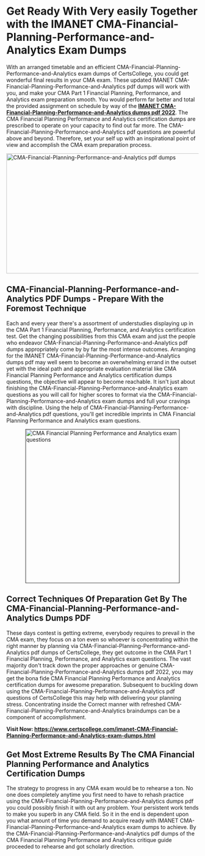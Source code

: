 <h1><strong>Get Ready With Very easily Together with the IMANET CMA-Financial-Planning-Performance-and-Analytics Exam Dumps&nbsp;</strong></h1>
<p><span style="font-weight: 400;">With an arranged timetable and an efficient  CMA-Financial-Planning-Performance-and-Analytics exam dumps of CertsCollege, you could get wonderful final results in your CMA exam. These updated IMANET CMA-Financial-Planning-Performance-and-Analytics pdf dumps will work with you, and make your CMA Part 1 Financial Planning, Performance, and Analytics exam preparation smooth. You would perform far better and total the provided assignment on schedule by way of the <strong><a href="https://www.certscollege.com/imanet-CMA-Financial-Planning-Performance-and-Analytics-exam-dumps.html">IMANET CMA-Financial-Planning-Performance-and-Analytics dumps pdf 2022</a></strong>. The CMA Financial Planning Performance and Analytics certification dumps are prescribed to operate on your capacity to find out far more. The  CMA-Financial-Planning-Performance-and-Analytics pdf questions are powerful above and beyond. Therefore, set your self up with an inspirational point of view and accomplish the CMA exam preparation process.&nbsp;</span></p>
<p><span style="font-weight: 400;"><img style="display: block; margin-left: auto; margin-right: auto;" src="https://i.ibb.co/CPDK3ps/Yellow-and-Blue-Initiative-Blog-Banner.png" alt="CMA-Financial-Planning-Performance-and-Analytics pdf dumps" width="559" height="315" /></span></p>
<h2><strong>CMA-Financial-Planning-Performance-and-Analytics PDF Dumps - Prepare With the Foremost Technique</strong></h2>
<p><span style="font-weight: 400;">Each and every year there's a assortment of understudies displaying up in the CMA Part 1 Financial Planning, Performance, and Analytics certification test. Get the changing possibilities from this CMA exam and just the people who endeavor CMA-Financial-Planning-Performance-and-Analytics pdf dumps appropriately come by by far the most intense outcomes. Arranging for the IMANET CMA-Financial-Planning-Performance-and-Analytics dumps pdf may well seem to become an overwhelming errand in the outset yet with the ideal path and appropriate evaluation material like CMA Financial Planning Performance and Analytics certification dumps questions, the objective will appear to become reachable. It isn't just about finishing the CMA-Financial-Planning-Performance-and-Analytics exam questions as you will call for higher scores to format via the CMA-Financial-Planning-Performance-and-Analytics exam dumps and full your cravings with discipline. Using the help of CMA-Financial-Planning-Performance-and-Analytics pdf questions, you'll get incredible imprints in CMA Financial Planning Performance and Analytics exam questions.</span></p>
<p><span style="font-weight: 400;"><a href=""><img style="display: block; margin-left: auto; margin-right: auto;" src="https://i.ibb.co/9tMrhdY/Teacher-Appreciation-Invitation.png" alt="CMA Financial Planning Performance and Analytics exam questions " width="404" height="404" /></a></span></p>
<h2><strong>Correct Techniques Of Preparation Get By The CMA-Financial-Planning-Performance-and-Analytics Dumps PDF</strong></h2>
<p><span style="font-weight: 400;">These days contest is getting extreme, everybody requires to prevail in the CMA exam, they focus on a ton even so whoever is concentrating within the right manner by planning via CMA-Financial-Planning-Performance-and-Analytics pdf dumps of CertsCollege, they get outcome in the CMA Part 1 Financial Planning, Performance, and Analytics exam questions. The vast majority don't track down the proper approaches or genuine CMA-Financial-Planning-Performance-and-Analytics dumps pdf 2022, you may get the bona fide CMA Financial Planning Performance and Analytics certification dumps for awesome preparation. Subsequent to buckling down using the  CMA-Financial-Planning-Performance-and-Analytics pdf questions of CertsCollege this may help with delivering your planning stress. Concentrating inside the Correct manner with refreshed CMA-Financial-Planning-Performance-and-Analytics braindumps can be a component of accomplishment.</span></p>
<p><span style="font-weight: 400;"><strong>Visit Now: <a href="https://www.certscollege.com/imanet-CMA-Financial-Planning-Performance-and-Analytics-exam-dumps.html">https://www.certscollege.com/imanet-CMA-Financial-Planning-Performance-and-Analytics-exam-dumps.html</a></strong></span></p>
<h2><strong>Get Most Extreme Results By The CMA Financial Planning Performance and Analytics Certification Dumps</strong></h2>
<p><span style="font-weight: 400;">The strategy to progress in any CMA exam would be to rehearse a ton. No one does completely anytime you first need to have to rehash practice using the CMA-Financial-Planning-Performance-and-Analytics dumps pdf you could possibly finish it with out any problem. Your persistent work tends to make you superb in any CMA field. So it in the end is dependent upon you what amount of time you demand to acquire ready with IMANET CMA-Financial-Planning-Performance-and-Analytics exam dumps to achieve. By the CMA-Financial-Planning-Performance-and-Analytics pdf dumps of the CMA Financial Planning Performance and Analytics critique guide proceeded to rehearse and got scholarly direction.</span></p>
